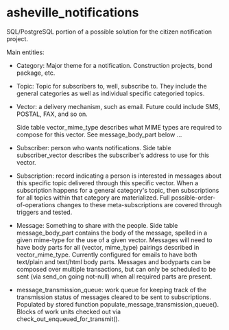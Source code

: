 # asheville_notifications
SQL/PostgreSQL portion of a possible solution for the citizen notification project.


Main entities:
  * Category: Major theme for a notification. Construction projects, bond package, etc.
  * Topic: Topic for subscribers to, well, subscribe to. They include the general
    categories as well as individual specific categoried topics.

  * Vector: a delivery mechanism, such as email. Future could include SMS, POSTAL,
    FAX, and so on.

    Side table vector_mime_type describes what MIME types are required to compose
    for this vector. See message_body_part below ...

  * Subscriber: person who wants notifications. Side table subscriber_vector describes
    the subscriber's address to use for this vector.

  * Subscription: record indicating a person is interested in messages about
    this specific topic delivered through this specific vector. When a subscription
    happens for a general category's topic, then subscriptions for all topics within
    that category are materialized. Full possible-order-of-operations changes to
    these meta-subscriptions are covered through triggers and tested.

  * Message: Something to share with the people. Side table message_body_part
    contains the body of the message, spelled in a given mime-type for the
    use of a given vector. Messages will need to have body parts for all
    (vector, mime_type) pairings described in vector_mime_type. Currently
    configured for emails to have both text/plain and text/html body parts.
    Messages and bodyparts can be composed over multiple transactions, but
    can only be scheduled to be sent (via send_on going not-null) when
    all required parts are present.

  * message_transmission_queue: work queue for keeping track of the transmission
    status of messages cleared to be sent to subscriptions. Populated by stored
    function populate_message_transmission_queue(). Blocks of work units
    checked out via check_out_enqueued_for_transmit().
